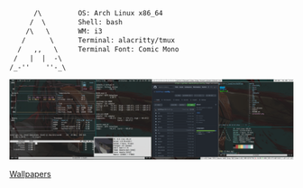 ```
      /\         OS: Arch Linux x86_64
     /  \        Shell: bash
    /\   \       WM: i3
   /      \      Terminal: alacritty/tmux
  /   ,,   \     Terminal Font: Comic Mono
 /   |  |  -\    
/_-''    ''-_\    
```
![Screenshot](screenshot.png)

[Wallpapers](https://gitlab.com/b1337xyz/wallpapers)
